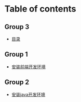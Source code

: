 # Table of contents

## Group 3

* [目录](README.md)

## Group 1

* [安装前端开发环境](<README (1).md>)

## Group 2

* [安装java开发环境](group-2/an-zhuang-java-kai-fa-huan-jing.md)
